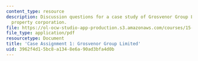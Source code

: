 ```yaml
---
content_type: resource
description: Discussion questions for a case study of Grosvenor Group Limited, a British
  property corporation.
file: https://ol-ocw-studio-app-production.s3.amazonaws.com/courses/15-997-practice-of-finance-advanced-corporate-risk-management-spring-2009/3962f4d15bc8a1348e6a90ad3bfa4d0b_MIT15_997s09_assn01_case01.pdf
file_type: application/pdf
resourcetype: Document
title: 'Case Assignment 1: Grosvenor Group Limited'
uid: 3962f4d1-5bc8-a134-8e6a-90ad3bfa4d0b
---
```

